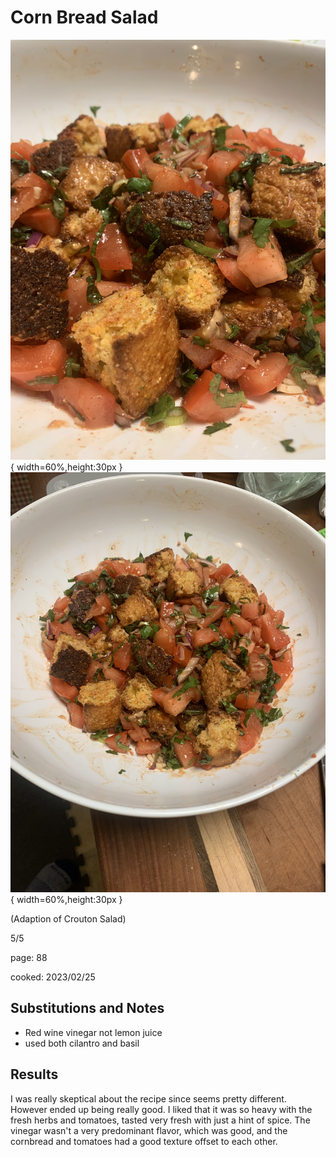 
# Corn Bread Salad
![Corn Bread Salad Zoom Out](/cooking/1.jpg){ width=60%,height:30px }
![Corn Bread Salad Zoom In](/cooking/2.jpg){ width=60%,height:30px }

(Adaption of Crouton Salad)

5/5
 
page: 88

cooked: 2023/02/25

## Substitutions and Notes
- Red wine vinegar not lemon juice
- used both cilantro and basil

## Results
I was really skeptical about the recipe since seems pretty different. However ended up being really good. I liked that it was so heavy with the fresh herbs and tomatoes, tasted very fresh with just a hint of spice. The vinegar wasn't a very predominant flavor, which was good, and the cornbread and tomatoes had a good texture offset to each other.
